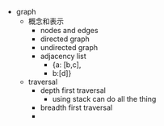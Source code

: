 - graph
	- 概念和表示
		- nodes and edges
		- directed graph
		- undirected graph
		- adjacency list
			- {a: \[b,c\],
			- b:\[d\]}
	- traversal
		- depth first traversal
			- using stack can do all the thing
		- breadth first traversal
		- 